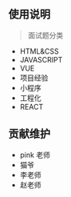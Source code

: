 ## 使用说明

> 面试题分类

- HTML&CSS
- JAVASCRIPT
- VUE
- 项目经验
- 小程序
- 工程化
- REACT

## 贡献维护

- pink 老师
- 猫爷
- 李老师
- 赵老师
